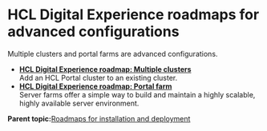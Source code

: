 # HCL Digital Experience roadmaps for advanced configurations

Multiple clusters and portal farms are advanced configurations.

-   **[HCL Digital Experience roadmap: Multiple clusters](../install/rm_production_mult_clusters.md)**  
Add an HCL Portal cluster to an existing cluster.
-   **[HCL Digital Experience roadmap: Portal farm](../install/rm_production_farm.md)**  
Server farms offer a simple way to build and maintain a highly scalable, highly available server environment.

**Parent topic:**[Roadmaps for installation and deployment](../install/rm_installation.md)

